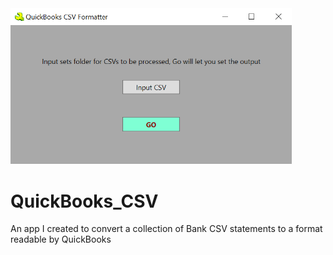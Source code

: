 <img src="./images/interface.PNG" width="450" />

# QuickBooks_CSV
An app I created to convert a collection of Bank CSV statements to a format readable by QuickBooks


